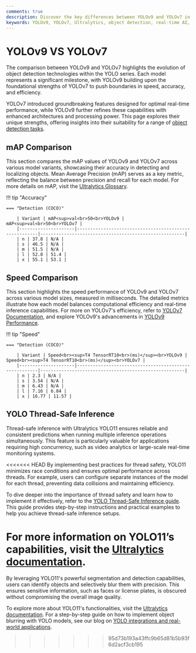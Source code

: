 ```yaml
---
comments: true
description: Discover the key differences between YOLOv9 and YOLOv7 in this comprehensive comparison. Explore their performance, advancements, and efficiency in real-time AI, edge AI, and computer vision applications. Learn how these models stack up in terms of object detection accuracy and computational efficiency.
keywords: YOLOv9, YOLOv7, Ultralytics, object detection, real-time AI, edge AI, computer vision, model comparison, AI performance
---
```


# YOLOv9 VS YOLOv7

The comparison between YOLOv9 and YOLOv7 highlights the evolution of object detection technologies within the YOLO series. Each model represents a significant milestone, with YOLOv9 building upon the foundational strengths of YOLOv7 to push boundaries in speed, accuracy, and efficiency.

YOLOv7 introduced groundbreaking features designed for optimal real-time performance, while YOLOv9 further refines these capabilities with enhanced architectures and processing power. This page explores their unique strengths, offering insights into their suitability for a range of [object detection tasks](https://www.ultralytics.com/glossary/object-detection).

## mAP Comparison

This section compares the mAP values of YOLOv9 and YOLOv7 across various model variants, showcasing their accuracy in detecting and localizing objects. Mean Average Precision (mAP) serves as a key metric, reflecting the balance between precision and recall for each model. For more details on mAP, visit the [Ultralytics Glossary](https://www.ultralytics.com/glossary/mean-average-precision-map).

!!! tip "Accuracy"

    === "Detection (COCO)"

    	| Variant | mAP<sup>val<br>50<br>YOLOv9 | mAP<sup>val<br>50<br>YOLOv7 |
    	|---------------------|-------------------------------------------------------|-------------------------------------------------------|
    	| n | 37.8 | N/A |
    	| s | 46.5 | N/A |
    	| m | 51.5 | N/A |
    	| l | 52.8 | 51.4 |
    	| x | 55.1 | 53.1 |

## Speed Comparison

This section highlights the speed performance of YOLOv9 and YOLOv7 across various model sizes, measured in milliseconds. The detailed metrics illustrate how each model balances computational efficiency and real-time inference capabilities. For more on YOLOv7's efficiency, refer to [YOLOv7 Documentation](https://docs.ultralytics.com/models/yolov7/), and explore YOLOv9's advancements in [YOLOv9 Performance](https://docs.ultralytics.com/models/yolov9/).

!!! tip "Speed"

    === "Detection (COCO)"

    	| Variant | Speed<br><sup>T4 TensorRT10<br>(ms)</sup><br>YOLOv9 | Speed<br><sup>T4 TensorRT10<br>(ms)</sup><br>YOLOv7 |
    	|---------------------|-------------------------------------------------------|-------------------------------------------------------|
    	| n | 2.3 | N/A |
    	| s | 3.54 | N/A |
    	| m | 6.43 | N/A |
    	| l | 7.16 | 6.84 |
    	| x | 16.77 | 11.57 |

## YOLO Thread-Safe Inference

Thread-safe inference with Ultralytics YOLO11 ensures reliable and consistent predictions when running multiple inference operations simultaneously. This feature is particularly valuable for applications requiring high concurrency, such as video analytics or large-scale real-time monitoring systems.

<<<<<<< HEAD
By implementing best practices for thread safety, YOLO11 minimizes race conditions and ensures optimal performance across threads. For example, users can configure separate instances of the model for each thread, preventing data collisions and maintaining efficiency.

To dive deeper into the importance of thread safety and learn how to implement it effectively, refer to the [YOLO Thread-Safe Inference guide](https://docs.ultralytics.com/guides/yolo-thread-safe-inference/). This guide provides step-by-step instructions and practical examples to help you achieve thread-safe inference setups.

# For more information on YOLO11’s capabilities, visit the [Ultralytics documentation](https://docs.ultralytics.com/).

By leveraging YOLO11's powerful segmentation and detection capabilities, users can identify objects and selectively blur them with precision. This ensures sensitive information, such as faces or license plates, is obscured without compromising the overall image quality.

To explore more about YOLO11's functionalities, visit the [Ultralytics documentation](https://docs.ultralytics.com/guides/). For a step-by-step guide on how to implement object blurring with YOLO models, see our blog on [YOLO integrations and real-world applications](https://www.ultralytics.com/blog/how-to-use-ultralytics-yolo11-for-object-detection).

> > > > > > > 95d73b193a43ffc9b65d81b5b93f6d2acf3cb195
